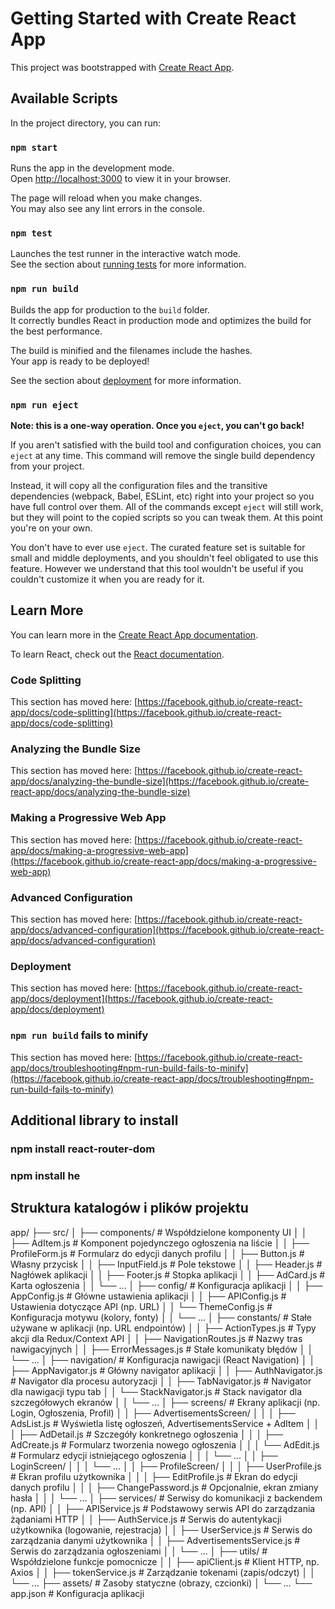# Getting Started with Create React App

This project was bootstrapped with [Create React App](https://github.com/facebook/create-react-app).

## Available Scripts

In the project directory, you can run:

### `npm start`

Runs the app in the development mode.\
Open [http://localhost:3000](http://localhost:3000) to view it in your browser.

The page will reload when you make changes.\
You may also see any lint errors in the console.

### `npm test`

Launches the test runner in the interactive watch mode.\
See the section about [running tests](https://facebook.github.io/create-react-app/docs/running-tests) for more information.

### `npm run build`

Builds the app for production to the `build` folder.\
It correctly bundles React in production mode and optimizes the build for the best performance.

The build is minified and the filenames include the hashes.\
Your app is ready to be deployed!

See the section about [deployment](https://facebook.github.io/create-react-app/docs/deployment) for more information.

### `npm run eject`

**Note: this is a one-way operation. Once you `eject`, you can't go back!**

If you aren't satisfied with the build tool and configuration choices, you can `eject` at any time. This command will remove the single build dependency from your project.

Instead, it will copy all the configuration files and the transitive dependencies (webpack, Babel, ESLint, etc) right into your project so you have full control over them. All of the commands except `eject` will still work, but they will point to the copied scripts so you can tweak them. At this point you're on your own.

You don't have to ever use `eject`. The curated feature set is suitable for small and middle deployments, and you shouldn't feel obligated to use this feature. However we understand that this tool wouldn't be useful if you couldn't customize it when you are ready for it.

## Learn More

You can learn more in the [Create React App documentation](https://facebook.github.io/create-react-app/docs/getting-started).

To learn React, check out the [React documentation](https://reactjs.org/).

### Code Splitting

This section has moved here: [https://facebook.github.io/create-react-app/docs/code-splitting](https://facebook.github.io/create-react-app/docs/code-splitting)

### Analyzing the Bundle Size

This section has moved here: [https://facebook.github.io/create-react-app/docs/analyzing-the-bundle-size](https://facebook.github.io/create-react-app/docs/analyzing-the-bundle-size)

### Making a Progressive Web App

This section has moved here: [https://facebook.github.io/create-react-app/docs/making-a-progressive-web-app](https://facebook.github.io/create-react-app/docs/making-a-progressive-web-app)

### Advanced Configuration

This section has moved here: [https://facebook.github.io/create-react-app/docs/advanced-configuration](https://facebook.github.io/create-react-app/docs/advanced-configuration)

### Deployment

This section has moved here: [https://facebook.github.io/create-react-app/docs/deployment](https://facebook.github.io/create-react-app/docs/deployment)

### `npm run build` fails to minify

This section has moved here: [https://facebook.github.io/create-react-app/docs/troubleshooting#npm-run-build-fails-to-minify](https://facebook.github.io/create-react-app/docs/troubleshooting#npm-run-build-fails-to-minify)

## Additional library to install

### npm install react-router-dom

### npm install he


## Struktura katalogów i plików projektu
app/
├── src/
│   ├── components/       						# Współdzielone komponenty UI
│   │   ├── AdItem.js               	# Komponent pojedynczego ogłoszenia na liście
│   │   ├── ProfileForm.js          	# Formularz do edycji danych profilu
│   │   ├── Button.js               	# Własny przycisk
│   │   ├── InputField.js           	# Pole tekstowe
│   │   ├── Header.js               	# Nagłówek aplikacji
│   │   ├── Footer.js               	# Stopka aplikacji
│   │   ├── AdCard.js               	# Karta ogłoszenia
│   │   └── ...
│   ├── config/                   		# Konfiguracja aplikacji
│   │   ├── AppConfig.js          		# Główne ustawienia aplikacji
│   │   ├── APIConfig.js          		# Ustawienia dotyczące API (np. URL)
│   │   └── ThemeConfig.js        		# Konfiguracja motywu (kolory, fonty)
│   │   └── ...
│   ├── constants/                		# Stałe używane w aplikacji (np. URL endpointów)
│   │   ├── ActionTypes.js        		# Typy akcji dla Redux/Context API
│   │   ├── NavigationRoutes.js   		# Nazwy tras nawigacyjnych
│   │   ├── ErrorMessages.js      		# Stałe komunikaty błędów
│   │   └── ...
│   ├── navigation/       						# Konfiguracja nawigacji (React Navigation)
│   │   ├── AppNavigator.js         	# Główny navigator aplikacji
│   │   ├── AuthNavigator.js        	# Navigator dla procesu autoryzacji
│   │   ├── TabNavigator.js         	# Navigator dla nawigacji typu tab
│   │   └── StackNavigator.js       	# Stack navigator dla szczegółowych ekranów
│   │   └── ...
│   ├── screens/          						# Ekrany aplikacji (np. Login, Ogłoszenia, Profil)
│   │   ├── AdvertisementsScreen/
│   │   │   ├── AdsList.js           	# Wyświetla listę ogłoszeń, AdvertisementsService + AdItem
│   │   │   ├── AdDetail.js         	# Szczegóły konkretnego ogłoszenia
│   │   │   ├── AdCreate.js         	# Formularz tworzenia nowego ogłoszenia
│   │   │   └── AdEdit.js           	# Formularz edycji istniejącego ogłoszenia
│   │   │   └── ...
│   │   ├── LoginScreen/
│   │   │   └── ...
│   │   ├── ProfileScreen/
│   │   │   ├── UserProfile.js      	# Ekran profilu użytkownika
│   │   │   ├── EditProfile.js      	# Ekran do edycji danych profilu
│   │   │   ├── ChangePassword.js   	# Opcjonalnie, ekran zmiany hasła
│   │   │   └── ...
│   ├── services/         						# Serwisy do komunikacji z backendem (np. API)
│   │   ├── APIService.js           	# Podstawowy serwis API do zarządzania żądaniami HTTP
│   │   ├── AuthService.js          	# Serwis do autentykacji użytkownika (logowanie, rejestracja)
│   │   ├── UserService.js          	# Serwis do zarządzania danymi użytkownika
│   │   ├── AdvertisementsService.js 	# Serwis do zarządzania ogłoszeniami
│   │   └── ...
│   ├── utils/            						# Współdzielone funkcje pomocnicze
│   │   ├── apiClient.js            	# Klient HTTP, np. Axios
│   │   ├── tokenService.js         	# Zarządzanie tokenami (zapis/odczyt)
│   │   └── ...
├── assets/               						# Zasoby statyczne (obrazy, czcionki)
│   └── ...
└── app.json              						# Konfiguracja aplikacji






